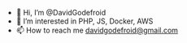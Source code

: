 - 👋 Hi, I’m @DavidGodefroid
- 👀 I’m interested in PHP, JS, Docker, AWS
- 📫 How to reach me davidgodefroid@gmail.com
